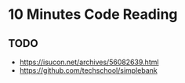 # 10 Minutes Code Reading

## TODO

- https://isucon.net/archives/56082639.html
- https://github.com/techschool/simplebank
